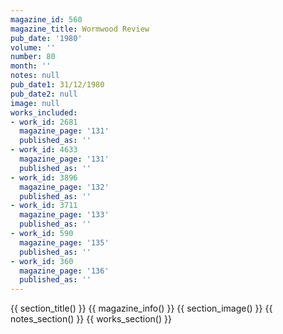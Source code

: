 ```yaml
---
magazine_id: 560
magazine_title: Wormwood Review
pub_date: '1980'
volume: ''
number: 80
month: ''
notes: null
pub_date1: 31/12/1980
pub_date2: null
image: null
works_included:
- work_id: 2681
  magazine_page: '131'
  published_as: ''
- work_id: 4633
  magazine_page: '131'
  published_as: ''
- work_id: 3896
  magazine_page: '132'
  published_as: ''
- work_id: 3711
  magazine_page: '133'
  published_as: ''
- work_id: 590
  magazine_page: '135'
  published_as: ''
- work_id: 360
  magazine_page: '136'
  published_as: ''
---
```


{{ section_title() }}
{{ magazine_info() }}
{{ section_image() }}
{{ notes_section() }}
{{ works_section() }}
